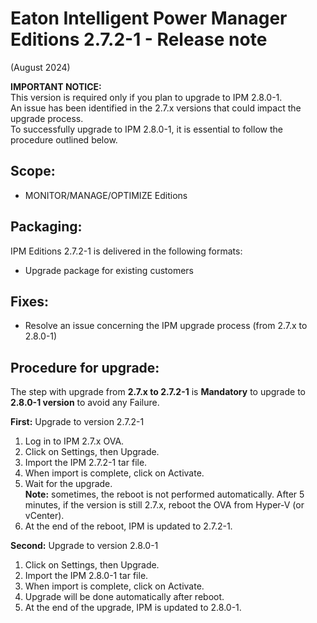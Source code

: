 # Eaton Intelligent Power Manager Editions 2.7.2-1 - Release note
(August 2024)

**IMPORTANT NOTICE:**<BR>
This version is required only if you plan to upgrade to IPM 2.8.0-1.<BR>
An issue has been identified in the 2.7.x versions that could impact the upgrade process.<BR>
To successfully upgrade to IPM 2.8.0-1, it is essential to follow the procedure outlined below.

## Scope:
* MONITOR/MANAGE/OPTIMIZE Editions

## Packaging:
IPM Editions 2.7.2-1 is delivered in the following formats:
- Upgrade package for existing customers

## Fixes:
- Resolve an issue concerning the IPM upgrade process (from 2.7.x to 2.8.0-1)

## Procedure for upgrade:
The step with upgrade from **2.7.x to 2.7.2-1** is **Mandatory** to upgrade to **2.8.0-1 version** to avoid any Failure.

**First:** Upgrade to version 2.7.2-1
1.	Log in to IPM 2.7.x OVA.
2.	Click on Settings, then Upgrade.
3.	Import the IPM 2.7.2-1 tar file.
4.	When import is complete, click on Activate.
5.	Wait for the upgrade.<BR>
   **Note:** sometimes, the reboot is not performed automatically. After 5 minutes, if the version is still 2.7.x, reboot the OVA from Hyper-V (or vCenter).
6.	At the end of the reboot, IPM is updated to 2.7.2-1.

**Second:** Upgrade to version 2.8.0-1
1.	Click on Settings, then Upgrade.
2.	Import the IPM 2.8.0-1 tar file.
3.	When import is complete, click on Activate.
4.	Upgrade will be done automatically after reboot.
5.	At the end of the upgrade, IPM is updated to 2.8.0-1.
